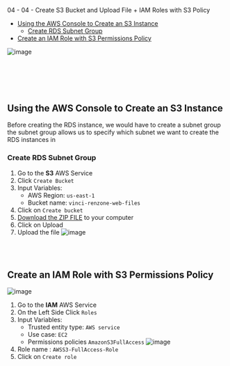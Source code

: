  04 - 04 - Create S3 Bucket and Upload File + IAM Roles with S3 Policy


<!-- no toc -->
- [Using the AWS Console to Create an S3 Instance](#using-the-aws-console-to-create-an-s3-instance)
  - [Create RDS Subnet Group](#create-rds-subnet-group)
- [Create an IAM Role with S3 Permissions Policy](#create-an-iam-role-with-s3-permissions-policy)




![image](https://github.com/victorwokili/AWS-Advanced/assets/18079443/f02d5e79-4e1d-47ea-aa51-6521959802ef)



<br><br>
---
## Using the AWS Console to Create an S3 Instance
Before creating the RDS instance, we would have to create a subnet group the subnet group allows us to specify which subnet we want to create the RDS instances in
### Create RDS Subnet Group
1. Go to the **S3** AWS Service
2. Click `Create Bucket`
4. Input Variables:
    - AWS Region: `us-east-1`
    - Bucket name: `vinci-renzone-web-files`
5. Click on `Create bucket`
6. [Download the ZIP FILE](https://drive.google.com/file/d/1yZIyQQEMthLQ9dazgJqH3M3AHUwiexo8/view?usp=sharing) to your computer
7. Click on Upload
8. Upload the file
![image](https://github.com/victorwokili/AWS-Advanced/assets/18079443/1d83c1dc-f2a5-4b1e-b3a9-ba764d08b428)

<br><br>


## Create an IAM Role with S3 Permissions Policy
![image](https://github.com/victorwokili/AWS-Advanced/assets/18079443/e67e3037-9dc2-4ddd-a966-a115b883fef1)
1. Go to the **IAM** AWS Service
2. On the Left Side Click `Roles`
3. Input Variables:
    - Trusted entity type: `AWS service`
    - Use case: `EC2`
    - Permissions policies `AmazonS3FullAccess`
      ![image](https://github.com/victorwokili/AWS-Advanced/assets/18079443/70d5e044-2864-4cf2-a73f-5cefcbd091f4)
5. Role name : `AWSS3-FullAccess-Role`
6. Click on `Create role`

